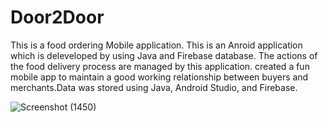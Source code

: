 # Door2Door

This is a food ordering Mobile application. This is an Anroid application which is deleveloped by using Java and Firebase database.
The actions of the food delivery process are managed by this application.
created a fun mobile app to maintain a good working relationship between buyers and merchants.Data was stored using Java, Android Studio, and Firebase.

![Screenshot (1450)](https://user-images.githubusercontent.com/86143734/162364072-2290ad01-7a2f-4120-8a0d-92a82b73b013.png)
